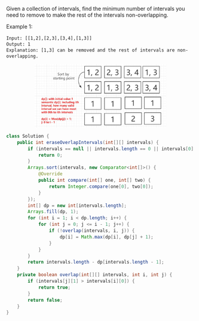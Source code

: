 Given a collection of intervals, find the minimum number of intervals you need to remove to make the rest of the intervals non-overlapping.

 

Example 1:
```
Input: [[1,2],[2,3],[3,4],[1,3]]
Output: 1
Explanation: [1,3] can be removed and the rest of intervals are non-overlapping.
```
<p align="center">
  <img src="https://github.com/Jianmin0105/images/blob/master/435.Non-overlapping%20intervals.JPG" width = "70%" height = "70%" align=center />
</p>

```java
class Solution {
    public int eraseOverlapIntervals(int[][] intervals) {
        if (intervals == null || intervals.length == 0 || intervals[0].length == 0) {
            return 0;
        }
        Arrays.sort(intervals, new Comparator<int[]>() {
            @Override
            public int compare(int[] one, int[] two) {
                return Integer.compare(one[0], two[0]);
            }
        });
        int[] dp = new int[intervals.length];
        Arrays.fill(dp, 1);
        for (int i = 1; i < dp.length; i++) {
            for (int j = 0; j <= i - 1; j++) {
                if (!overlap(intervals, i, j)) {
                    dp[i] = Math.max(dp[i], dp[j] + 1);
                }                
            }
        }
        return intervals.length - dp[intervals.length - 1];
    }
    private boolean overlap(int[][] intervals, int i, int j) {
        if (intervals[j][1] > intervals[i][0]) {
            return true;
        }
        return false;
    }
}

```
